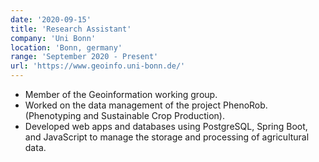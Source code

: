 ```yaml
---
date: '2020-09-15'
title: 'Research Assistant'
company: 'Uni Bonn'
location: 'Bonn, germany'
range: 'September 2020 - Present'
url: 'https://www.geoinfo.uni-bonn.de/'
---
```

- Member of the Geoinformation working group.
- Worked on the data management of the project PhenoRob. (Phenotyping and Sustainable Crop Production).
- Developed web apps and databases using PostgreSQL, Spring Boot, and JavaScript to manage the storage and processing of agricultural data.